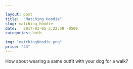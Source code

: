```yaml
---

layout: post
title:  "Matching Hoodie"
slug: matching_hoodie
date:   2017-03-05 3:22:59 -0500
categories: both

img: "matchingHoodie.png"
price: "43"
---
```

How about wearing a same outfit with your dog for a walk?

